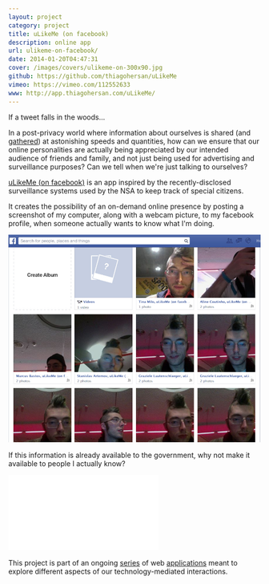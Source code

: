 ```yaml
---
layout: project
category: project
title: uLikeMe (on facebook)
description: online app
url: ulikeme-on-facebook/
date: 2014-01-20T04:47:31
cover: /images/covers/ulikeme-on-300x90.jpg
github: https://github.com/thiagohersan/uLikeMe
vimeo: https://vimeo.com/112552633
www: http://app.thiagohersan.com/uLikeMe/
---
```

If a tweet falls in the woods...

In a post-privacy world where information about ourselves is shared (and [gathered](http://www.youtube.com/watch?v=vILAlhwUgIU)) at astonishing speeds and quantities, how can we ensure that our online personalities are actually being appreciated by our intended audience of friends and family, and not just being used for advertising and surveillance purposes? Can we tell when we're just talking to ourselves?

[uLikeMe (on facebook)](http://app.thiagohersan.com/uLikeMe) is an app inspired by the recently-disclosed surveillance systems used by the NSA to keep track of special citizens.

It creates the possibility of an on-demand online presence by posting a screenshot of my computer, along with a webcam picture, to my facebook profile, when someone actually wants to know what I'm doing.

![](/images/projects/ulikeme-on-facebook/albums.jpg)

If this information is already available to the government, why not make it available to people I actually know?

<div class="video-wrapper video-wrapper-16x9">
    <iframe src="//player.vimeo.com/video/112552633" frameborder="0" webkitallowfullscreen="" mozallowfullscreen="" allowfullscreen=""></iframe>
</div>

This project is part of an ongoing [series](/project/ilikeme-on-facebook/ ) of web [applications](/project/ilikeyou-on-facebook/) meant to explore different aspects of our technology-mediated interactions.

